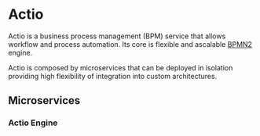# Actio

Actio is a business process management (BPM) service that allows workflow and process automation. Its core is flexible and ascalable [BPMN2](http://www.omg.org/spec/BPMN/2.0/) engine.

Actio is composed by microservices that can be deployed in isolation providing high flexibility of integration into custom architectures.

## Microservices
### Actio Engine 
